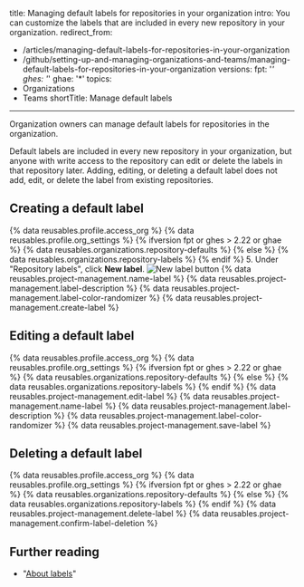 
title: Managing default labels for repositories in your organization
intro: You can customize the labels that are included in every new repository in your organization.
redirect_from:
  - /articles/managing-default-labels-for-repositories-in-your-organization
  - /github/setting-up-and-managing-organizations-and-teams/managing-default-labels-for-repositories-in-your-organization
versions:
  fpt: '*'
  ghes: '*'
  ghae: '*'
topics:
  - Organizations
  - Teams
shortTitle: Manage default labels
---

Organization owners can manage default labels for repositories in the organization.

Default labels are included in every new repository in your organization, but anyone with write access to the repository can edit or delete the labels in that repository later. Adding, editing, or deleting a default label does not add, edit, or delete the label from existing repositories.

## Creating a default label

{% data reusables.profile.access_org %}
{% data reusables.profile.org_settings %}
{% ifversion fpt or ghes > 2.22 or ghae %}
{% data reusables.organizations.repository-defaults %}
{% else %}
{% data reusables.organizations.repository-labels %}
{% endif %}
5. Under "Repository labels", click **New label**.
  ![New label button](/assets/images/help/organizations/new-label-button.png)
{% data reusables.project-management.name-label %}
{% data reusables.project-management.label-description %}
{% data reusables.project-management.label-color-randomizer %}
{% data reusables.project-management.create-label %}

## Editing a default label

{% data reusables.profile.access_org %}
{% data reusables.profile.org_settings %}
{% ifversion fpt or ghes > 2.22 or ghae %}
{% data reusables.organizations.repository-defaults %}
{% else %}
{% data reusables.organizations.repository-labels %}
{% endif %}
{% data reusables.project-management.edit-label %}
{% data reusables.project-management.name-label %}
{% data reusables.project-management.label-description %}
{% data reusables.project-management.label-color-randomizer %}
{% data reusables.project-management.save-label %}

## Deleting a default label

{% data reusables.profile.access_org %}
{% data reusables.profile.org_settings %}
{% ifversion fpt or ghes > 2.22 or ghae %}
{% data reusables.organizations.repository-defaults %}
{% else %}
{% data reusables.organizations.repository-labels %}
{% endif %}
{% data reusables.project-management.delete-label %}
{% data reusables.project-management.confirm-label-deletion %}

## Further reading

- "[About labels](/articles/about-labels)"
